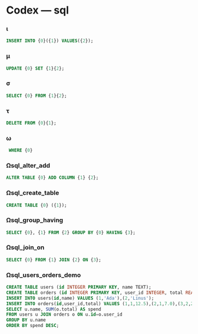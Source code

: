 # Codex — sql

### ι

```sql
INSERT INTO {0}({1}) VALUES({2});
```

### μ

```sql
UPDATE {0} SET {1}{2};
```

### σ

```sql
SELECT {0} FROM {1}{2};
```

### τ

```sql
DELETE FROM {0}{1};
```

### ω

```sql
 WHERE {0}
```

### Ωsql_alter_add

```sql
ALTER TABLE {0} ADD COLUMN {1} {2};
```

### Ωsql_create_table

```sql
CREATE TABLE {0} ({1});
```

### Ωsql_group_having

```sql
SELECT {0}, {1} FROM {2} GROUP BY {0} HAVING {3};
```

### Ωsql_join_on

```sql
SELECT {0} FROM {1} JOIN {2} ON {3};
```

### Ωsql_users_orders_demo

```sql
CREATE TABLE users (id INTEGER PRIMARY KEY, name TEXT);
CREATE TABLE orders (id INTEGER PRIMARY KEY, user_id INTEGER, total REAL);
INSERT INTO users(id,name) VALUES (1,'Ada'),(2,'Linus');
INSERT INTO orders(id,user_id,total) VALUES (1,1,12.5),(2,1,7.0),(3,2,20.0);
SELECT u.name, SUM(o.total) AS spend
FROM users u JOIN orders o ON u.id=o.user_id
GROUP BY u.name
ORDER BY spend DESC;

```
